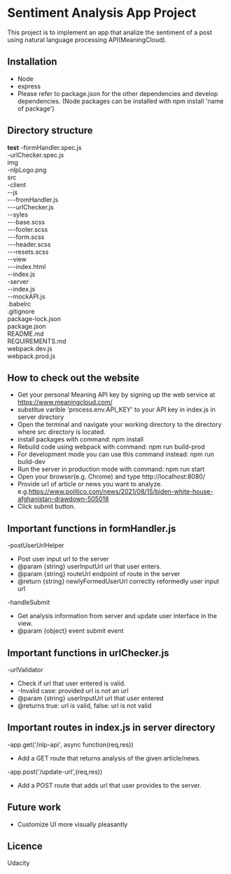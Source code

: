 # Sentiment Analysis App Project
This project is to implement an app that analize the sentiment of a post using natural language processing API(MeaningCloud).

## Installation
- Node
- express
- Please refer to package.json for the other dependencies and develop dependencies.
(Node packages can be installed with npm install 'name of package')

## Directory structure
__test__
-formHandler.spec.js <br/>
-urlChecker.spec.js <br/>
img <br/>
-nlpLogo.png <br/>
src <br/>
-client <br/>
--js <br/>
---fromHandler.js <br/>
---urlChecker.js <br/>
--syles <br/>
---base.scss <br/>
---footer.scss <br/>
---form.scss <br/>
---header.scss <br/>
---resets.scss <br/>
--view <br/>
---index.html <br/>
--index.js <br/>
-server <br/>
--index.js <br/>
--mockAPI.js <br/>
.babelrc <br/>
.gitignore <br/>
package-lock.json <br/>
package.json <br/>
README.md <br/>
REQUIREMENTS.md <br/>
webpack.dev.js <br/>
webpack.prod.js <br/>

## How to check out the website
- Get your personal Meaning API key by signing up the web service at https://www.meaningcloud.com/
- substitue varible 'process.env.API_KEY' to your API key in index.js in server directory 
- Open the terminal and navigate your working directory to the directory where src directory is located.
- install packages with command: npm install
- Rebuild code using webpack with command: npm run build-prod
- For development mode you can use this command instead: npm run build-dev
- Run the server in production mode with command:
npm run start
- Open your browser(e.g. Chrome) and type http://localhost:8080/
- Provide url of article or news you want to analyze.
e.g.https://www.politico.com/news/2021/08/15/biden-white-house-afghanistan-drawdown-505018 
- Click submit button. 

## Important functions in formHandler.js
-postUserUrlHelper
 * Post user input url to the server
 * @param {string} userInputUrl url that user enters.
 * @param {string} routeUrl endpoint of route in the server
 * @return {string} newlyFormedUserUrl correctly reformedly user input url

-handleSubmit
 * Get analysis information from server and update user interface in the view.
 * @param {object} event submit event

## Important functions in urlChecker.js
-urlValidator
 * Check if url that user entered is valid.
 * -Invalid case: provided url is not an url
 * @param {string} userInputUrl url that user entered
 * @returns true: url is valid, false: url is not valid
 
## Important routes in index.js in server directory
-app.get('/nlp-api', async function(req,res))
 * Add a GET route that returns analysis of the given article/news.

-app.post('/update-url',(req,res))
 * Add a POST route that adds url that user provides to the server.

## Future work
- Customize UI more visually pleasantly 

## Licence
Udacity
